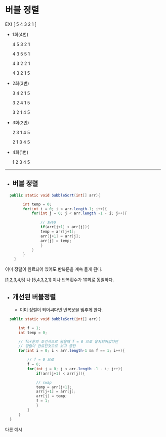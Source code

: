 
# 버블 정렬

EX) [ 5 4 3 2 1 ] 

+ 1회(4번)

    4 5 3 2 1
    
    4 3 5 5 1

    4 3 2 2 1

    4 3 2 1 5

+ 2회(3번)

    3 4 2 1 5

    3 2 4 1 5

    3 2 1 4 5

+ 3회(2번)

    2 3 1 4 5

    2 1 3 4 5

+ 4회(1번)

    1 2 3 4 5
------------------------------    

+ ## 버블 정렬

```java
  public static void bubbleSort(int[] arr){

        int temp = 0;
        for(int i = 0; i < arr.length-1; i++){
            for(int j = 0; j < arr.length -1 - i; j++){

                // swap 
                if(arr[j+1] < arr[j]){
                temp = arr[j+1];
                arr[j+1] = arr[j];
                arr[j] = temp;
                }
            }
        }
    }
```

이미 정렬이 완료되어 있어도 반복문을 계속 돌게 된다.

[1,2,3,4,5] 나 [5,4,3,2,1] 이나 반복횟수가 10회로 동일하다.


+ ## 개선된 버블정렬

    + 이미 정렬이 되어씨다면 반복문을 멈추게 한다.

```java
  public static void bubbleSort(int[] arr){

      int f = 1;
      int temp = 0;

      // for문의 조건식으로 왔을때 f = 0 으로 유지되어있다면 
      // 정렬이 완료된것으로 보고 중단
      for(int i = 0; i < arr.length-1 && f == 1; i++){

          // f = 0 으로 
          f = 0;
          for(int j = 0; j < arr.length -1 - i; j++){
              if(arr[j+1] < arr[j]){

              // swap 
              temp = arr[j+1];
              arr[j+1] = arr[j];
              arr[j] = temp;
              f = 1;
              }
          }
      }
  }
```

다른 예시
